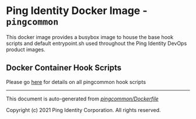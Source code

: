 
# Ping Identity Docker Image - `pingcommon`

This docker image provides a busybox image to house the base hook scripts
and default entrypoint.sh used throughout the Ping Identity DevOps product images.



## Docker Container Hook Scripts
Please go [here](https://github.com/pingidentity/pingidentity-devops-getting-started/tree/master/docs/docker-images/pingcommon/hooks/README.md) for details on all pingcommon hook scripts

---
This document is auto-generated from _[pingcommon/Dockerfile](https://github.com/pingidentity/pingidentity-docker-builds/blob/master/pingcommon/Dockerfile)_

Copyright (c) 2021 Ping Identity Corporation. All rights reserved.
